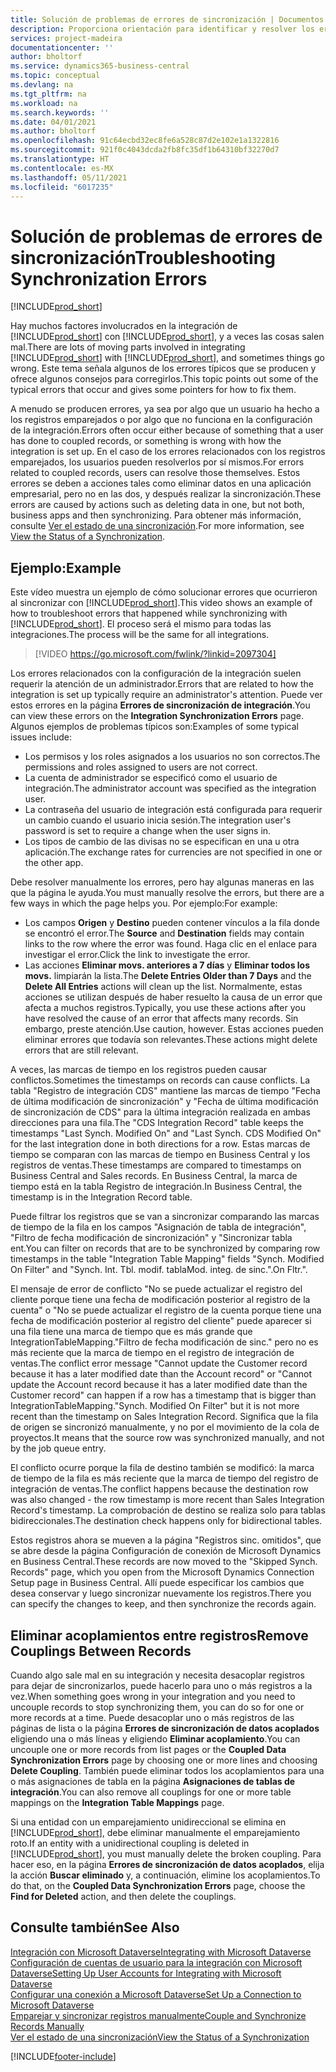 ```yaml
---
title: Solución de problemas de errores de sincronización | Documentos de Microsoft
description: Proporciona orientación para identificar y resolver los errores de sincronización.
services: project-madeira
documentationcenter: ''
author: bholtorf
ms.service: dynamics365-business-central
ms.topic: conceptual
ms.devlang: na
ms.tgt_pltfrm: na
ms.workload: na
ms.search.keywords: ''
ms.date: 04/01/2021
ms.author: bholtorf
ms.openlocfilehash: 91c64ecbd32ec8fe6a528c87d2e102e1a1322816
ms.sourcegitcommit: 921f0c4043dcda2fb8fc35df1b64310bf32270d7
ms.translationtype: HT
ms.contentlocale: es-MX
ms.lasthandoff: 05/11/2021
ms.locfileid: "6017235"
---
```

# <a name="troubleshooting-synchronization-errors"></a><span data-ttu-id="6c491-103">Solución de problemas de errores de sincronización</span><span class="sxs-lookup"><span data-stu-id="6c491-103">Troubleshooting Synchronization Errors</span></span>
[!INCLUDE[prod_short](includes/cc_data_platform_banner.md)]

<span data-ttu-id="6c491-104">Hay muchos factores involucrados en la integración de [!INCLUDE[prod_short](includes/prod_short.md)] con [!INCLUDE[prod_short](includes/cds_long_md.md)], y a veces las cosas salen mal.</span><span class="sxs-lookup"><span data-stu-id="6c491-104">There are lots of moving parts involved in integrating [!INCLUDE[prod_short](includes/prod_short.md)] with [!INCLUDE[prod_short](includes/cds_long_md.md)], and sometimes things go wrong.</span></span> <span data-ttu-id="6c491-105">Este tema señala algunos de los errores típicos que se producen y ofrece algunos consejos para corregirlos.</span><span class="sxs-lookup"><span data-stu-id="6c491-105">This topic points out some of the typical errors that occur and gives some pointers for how to fix them.</span></span>

<span data-ttu-id="6c491-106">A menudo se producen errores, ya sea por algo que un usuario ha hecho a los registros emparejados o por algo que no funciona en la configuración de la integración.</span><span class="sxs-lookup"><span data-stu-id="6c491-106">Errors often occur either because of something that a user has done to coupled records, or something is wrong with how the integration is set up.</span></span> <span data-ttu-id="6c491-107">En el caso de los errores relacionados con los registros emparejados, los usuarios pueden resolverlos por sí mismos.</span><span class="sxs-lookup"><span data-stu-id="6c491-107">For errors related to coupled records, users can resolve those themselves.</span></span> <span data-ttu-id="6c491-108">Estos errores se deben a acciones tales como eliminar datos en una aplicación empresarial, pero no en las dos, y después realizar la sincronización.</span><span class="sxs-lookup"><span data-stu-id="6c491-108">These errors are caused by actions such as deleting data in one, but not both, business apps and then synchronizing.</span></span> <span data-ttu-id="6c491-109">Para obtener más información, consulte [Ver el estado de una sincronización](admin-how-to-view-synchronization-status.md).</span><span class="sxs-lookup"><span data-stu-id="6c491-109">For more information, see [View the Status of a Synchronization](admin-how-to-view-synchronization-status.md).</span></span>

## <a name="example"></a><span data-ttu-id="6c491-110">Ejemplo:</span><span class="sxs-lookup"><span data-stu-id="6c491-110">Example</span></span>
<span data-ttu-id="6c491-111">Este vídeo muestra un ejemplo de cómo solucionar errores que ocurrieron al sincronizar con [!INCLUDE[prod_short](includes/cds_long_md.md)].</span><span class="sxs-lookup"><span data-stu-id="6c491-111">This video shows an example of how to troubleshoot errors that happened while synchronizing with [!INCLUDE[prod_short](includes/cds_long_md.md)].</span></span> <span data-ttu-id="6c491-112">El proceso será el mismo para todas las integraciones.</span><span class="sxs-lookup"><span data-stu-id="6c491-112">The process will be the same for all integrations.</span></span> 

> [!VIDEO https://go.microsoft.com/fwlink/?linkid=2097304]

<span data-ttu-id="6c491-113">Los errores relacionados con la configuración de la integración suelen requerir la atención de un administrador.</span><span class="sxs-lookup"><span data-stu-id="6c491-113">Errors that are related to how the integration is set up typically require an administrator's attention.</span></span> <span data-ttu-id="6c491-114">Puede ver estos errores en la página **Errores de sincronización de integración**.</span><span class="sxs-lookup"><span data-stu-id="6c491-114">You can view these errors on the **Integration Synchronization Errors** page.</span></span> <span data-ttu-id="6c491-115">Algunos ejemplos de problemas típicos son:</span><span class="sxs-lookup"><span data-stu-id="6c491-115">Examples of some typical issues include:</span></span>  
  
* <span data-ttu-id="6c491-116">Los permisos y los roles asignados a los usuarios no son correctos.</span><span class="sxs-lookup"><span data-stu-id="6c491-116">The permissions and roles assigned to users are not correct.</span></span>  
* <span data-ttu-id="6c491-117">La cuenta de administrador se especificó como el usuario de integración.</span><span class="sxs-lookup"><span data-stu-id="6c491-117">The administrator account was specified as the integration user.</span></span>  
* <span data-ttu-id="6c491-118">La contraseña del usuario de integración está configurada para requerir un cambio cuando el usuario inicia sesión.</span><span class="sxs-lookup"><span data-stu-id="6c491-118">The integration user's password is set to require a change when the user signs in.</span></span>  
* <span data-ttu-id="6c491-119">Los tipos de cambio de las divisas no se especifican en una u otra aplicación.</span><span class="sxs-lookup"><span data-stu-id="6c491-119">The exchange rates for currencies are not specified in one or the other app.</span></span>  
  
<span data-ttu-id="6c491-120">Debe resolver manualmente los errores, pero hay algunas maneras en las que la página le ayuda.</span><span class="sxs-lookup"><span data-stu-id="6c491-120">You must manually resolve the errors, but there are a few ways in which the page helps you.</span></span> <span data-ttu-id="6c491-121">Por ejemplo:</span><span class="sxs-lookup"><span data-stu-id="6c491-121">For example:</span></span>  

* <span data-ttu-id="6c491-122">Los campos **Origen** y **Destino** pueden contener vínculos a la fila donde se encontró el error.</span><span class="sxs-lookup"><span data-stu-id="6c491-122">The **Source** and **Destination** fields may contain links to the row where the error was found.</span></span> <span data-ttu-id="6c491-123">Haga clic en el enlace para investigar el error.</span><span class="sxs-lookup"><span data-stu-id="6c491-123">Click the link to investigate the error.</span></span>  
* <span data-ttu-id="6c491-124">Las acciones **Eliminar movs. anteriores a 7 días** y **Eliminar todos los movs.** limpiarán la lista.</span><span class="sxs-lookup"><span data-stu-id="6c491-124">The **Delete Entries Older than 7 Days** and the **Delete All Entries** actions will clean up the list.</span></span> <span data-ttu-id="6c491-125">Normalmente, estas acciones se utilizan después de haber resuelto la causa de un error que afecta a muchos registros.</span><span class="sxs-lookup"><span data-stu-id="6c491-125">Typically, you use these actions after you have resolved the cause of an error that affects many records.</span></span> <span data-ttu-id="6c491-126">Sin embargo, preste atención.</span><span class="sxs-lookup"><span data-stu-id="6c491-126">Use caution, however.</span></span> <span data-ttu-id="6c491-127">Estas acciones pueden eliminar errores que todavía son relevantes.</span><span class="sxs-lookup"><span data-stu-id="6c491-127">These actions might delete errors that are still relevant.</span></span>

<span data-ttu-id="6c491-128">A veces, las marcas de tiempo en los registros pueden causar conflictos.</span><span class="sxs-lookup"><span data-stu-id="6c491-128">Sometimes the timestamps on records can cause conflicts.</span></span> <span data-ttu-id="6c491-129">La tabla "Registro de integración CDS" mantiene las marcas de tiempo "Fecha de última modificación de sincronización" y "Fecha de última modificación de sincronización de CDS" para la última integración realizada en ambas direcciones para una fila.</span><span class="sxs-lookup"><span data-stu-id="6c491-129">The "CDS Integration Record" table keeps the timestamps "Last Synch. Modified On" and "Last Synch. CDS Modified On" for the last integration done in both directions for a row.</span></span> <span data-ttu-id="6c491-130">Estas marcas de tiempo se comparan con las marcas de tiempo en Business Central y los registros de ventas.</span><span class="sxs-lookup"><span data-stu-id="6c491-130">These timestamps are compared to timestamps on Business Central and Sales records.</span></span> <span data-ttu-id="6c491-131">En Business Central, la marca de tiempo está en la tabla Registro de integración.</span><span class="sxs-lookup"><span data-stu-id="6c491-131">In Business Central, the timestamp is in the Integration Record table.</span></span>

<span data-ttu-id="6c491-132">Puede filtrar los registros que se van a sincronizar comparando las marcas de tiempo de la fila en los campos "Asignación de tabla de integración", "Filtro de fecha modificación de sincronización" y "Sincronizar tabla ent.</span><span class="sxs-lookup"><span data-stu-id="6c491-132">You can filter on records that are to be synchronized by comparing row timestamps in the table "Integration Table Mapping" fields "Synch. Modified On Filter" and "Synch. Int. Tbl.</span></span> <span data-ttu-id="6c491-133">modif. tabla</span><span class="sxs-lookup"><span data-stu-id="6c491-133">Mod.</span></span> <span data-ttu-id="6c491-134">integ. de sinc.".</span><span class="sxs-lookup"><span data-stu-id="6c491-134">On Fltr.".</span></span>

<span data-ttu-id="6c491-135">El mensaje de error de conflicto "No se puede actualizar el registro del cliente porque tiene una fecha de modificación posterior al registro de la cuenta" o "No se puede actualizar el registro de la cuenta porque tiene una fecha de modificación posterior al registro del cliente" puede aparecer si una fila tiene una marca de tiempo que es más grande que IntegrationTableMapping."Filtro de fecha modificación de sinc." pero no es más reciente que la marca de tiempo en el registro de integración de ventas.</span><span class="sxs-lookup"><span data-stu-id="6c491-135">The conflict error message "Cannot update the Customer record because it has a later modified date than the Account record" or "Cannot update the Account record because it has a later modified date than the Customer record" can happen if a row has a timestamp that is bigger than IntegrationTableMapping."Synch. Modified On Filter" but it is not more recent than the timestamp on Sales Integration Record.</span></span> <span data-ttu-id="6c491-136">Significa que la fila de origen se sincronizó manualmente, y no por el movimiento de la cola de proyectos.</span><span class="sxs-lookup"><span data-stu-id="6c491-136">It means that the source row was synchronized manually, and not by the job queue entry.</span></span> 

<span data-ttu-id="6c491-137">El conflicto ocurre porque la fila de destino también se modificó: la marca de tiempo de la fila es más reciente que la marca de tiempo del registro de integración de ventas.</span><span class="sxs-lookup"><span data-stu-id="6c491-137">The conflict happens because the destination row was also changed  - the row timestamp is more recent than Sales Integration Record's timestamp.</span></span> <span data-ttu-id="6c491-138">La comprobación de destino se realiza solo para tablas bidireccionales.</span><span class="sxs-lookup"><span data-stu-id="6c491-138">The destination check happens only for bidirectional tables.</span></span> 

<span data-ttu-id="6c491-139">Estos registros ahora se mueven a la página "Registros sinc. omitidos", que se abre desde la página Configuración de conexión de Microsoft Dynamics en Business Central.</span><span class="sxs-lookup"><span data-stu-id="6c491-139">These records are now moved to the "Skipped Synch. Records" page, which you open from the Microsoft Dynamics Connection Setup page in Business Central.</span></span> <span data-ttu-id="6c491-140">Allí puede especificar los cambios que desea conservar y luego sincronizar nuevamente los registros.</span><span class="sxs-lookup"><span data-stu-id="6c491-140">There you can specify the changes to keep, and then synchronize the records again.</span></span>

## <a name="remove-couplings-between-records"></a><span data-ttu-id="6c491-141">Eliminar acoplamientos entre registros</span><span class="sxs-lookup"><span data-stu-id="6c491-141">Remove Couplings Between Records</span></span>
<span data-ttu-id="6c491-142">Cuando algo sale mal en su integración y necesita desacoplar registros para dejar de sincronizarlos, puede hacerlo para uno o más registros a la vez.</span><span class="sxs-lookup"><span data-stu-id="6c491-142">When something goes wrong in your integration and you need to uncouple records to stop synchronizing them, you can do so for one or more records at a time.</span></span> <span data-ttu-id="6c491-143">Puede desacoplar uno o más registros de las páginas de lista o la página **Errores de sincronización de datos acoplados** eligiendo una o más líneas y eligiendo **Eliminar acoplamiento**.</span><span class="sxs-lookup"><span data-stu-id="6c491-143">You can uncouple one or more records from list pages or the **Coupled Data Synchronization Errors** page by choosing one or more lines and choosing **Delete Coupling**.</span></span> <span data-ttu-id="6c491-144">También puede eliminar todos los acoplamientos para una o más asignaciones de tabla en la página **Asignaciones de tablas de integración**.</span><span class="sxs-lookup"><span data-stu-id="6c491-144">You can also remove all couplings for one or more table mappings on the **Integration Table Mappings** page.</span></span> 

<span data-ttu-id="6c491-145">Si una entidad con un emparejamiento unidireccional se elimina en [!INCLUDE[prod_short](includes/prod_short.md)], debe eliminar manualmente el emparejamiento roto.</span><span class="sxs-lookup"><span data-stu-id="6c491-145">If an entity with a unidirectional coupling is deleted in [!INCLUDE[prod_short](includes/prod_short.md)], you must manually delete the broken coupling.</span></span> <span data-ttu-id="6c491-146">Para hacer eso, en la página **Errores de sincronización de datos acoplados**, elija la acción **Buscar eliminado** y, a continuación, elimine los acoplamientos.</span><span class="sxs-lookup"><span data-stu-id="6c491-146">To do that, on the **Coupled Data Synchronization Errors** page, choose the **Find for Deleted** action, and then delete the couplings.</span></span>

## <a name="see-also"></a><span data-ttu-id="6c491-147">Consulte también</span><span class="sxs-lookup"><span data-stu-id="6c491-147">See Also</span></span>
[<span data-ttu-id="6c491-148">Integración con Microsoft Dataverse</span><span class="sxs-lookup"><span data-stu-id="6c491-148">Integrating with Microsoft Dataverse</span></span>](admin-prepare-dynamics-365-for-sales-for-integration.md)  
[<span data-ttu-id="6c491-149">Configuración de cuentas de usuario para la integración con Microsoft Dataverse</span><span class="sxs-lookup"><span data-stu-id="6c491-149">Setting Up User Accounts for Integrating with Microsoft Dataverse</span></span>](admin-setting-up-integration-with-dynamics-sales.md)  
[<span data-ttu-id="6c491-150">Configurar una conexión a Microsoft Dataverse</span><span class="sxs-lookup"><span data-stu-id="6c491-150">Set Up a Connection to Microsoft Dataverse</span></span>](admin-how-to-set-up-a-dynamics-crm-connection.md)  
[<span data-ttu-id="6c491-151">Emparejar y sincronizar registros manualmente</span><span class="sxs-lookup"><span data-stu-id="6c491-151">Couple and Synchronize Records Manually</span></span>](admin-how-to-couple-and-synchronize-records-manually.md)  
[<span data-ttu-id="6c491-152">Ver el estado de una sincronización</span><span class="sxs-lookup"><span data-stu-id="6c491-152">View the Status of a Synchronization</span></span>](admin-how-to-view-synchronization-status.md)  


[!INCLUDE[footer-include](includes/footer-banner.md)]